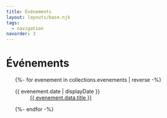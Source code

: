 ```yaml
---
title: Événements
layout: layouts/base.njk
tags:
  - navigation
navorder: 3
---
```


# Événements

<ul>
{%- for evenement in collections.evenements | reverse -%}
  <dl>
    <dt>{{ evenement.date | displayDate }}</dt>
    <dd><a href="{{ evenement.url }}">{{ evenement.data.title }}</a></dd>
  </dl>
{%- endfor -%}
</ul>